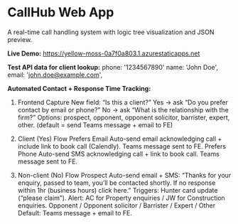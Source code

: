 # CallHub Web App

A real-time call handling system with logic tree visualization and JSON preview.

**Live Demo:** https://yellow-moss-0a7f0a803.1.azurestaticapps.net

**Test API data for client lookup:**
phone: '1234567890'
name: 'John Doe',
email: 'john.doe@example.com',

**Automated Contact + Response Time Tracking:**
1. Frontend Capture 
New field: “Is this a client?”
Yes → ask “Do you prefer contact by email or phone?”
No → ask “What is the relationship with the firm?”
Options: prospect, opponent, opponent solicitor, barrister, expert, other.
(default = send Teams message + email to FE)
 
 2. Client (Yes) Flow 
Prefers Email
Auto-send email acknowledging call + include link to book call (Calendly).
Teams message sent to FE.
Prefers Phone
Auto-send SMS acknowledging call + link to book call.
Teams message sent to FE.
 
 3. Non-client (No) Flow 
Prospect
Auto-send email + SMS: “Thanks for your enquiry, passed to team, you’ll be contacted shortly. If no response within 1hr (business hours) click here.”
Triggers:
Hunter card update (“please claim”).
Alert: AC for Property enquiries / JW for Construction enquiries.
Opponent / Opponent solicitor / Barrister / Expert / Other
Default: Teams message + email to FE.